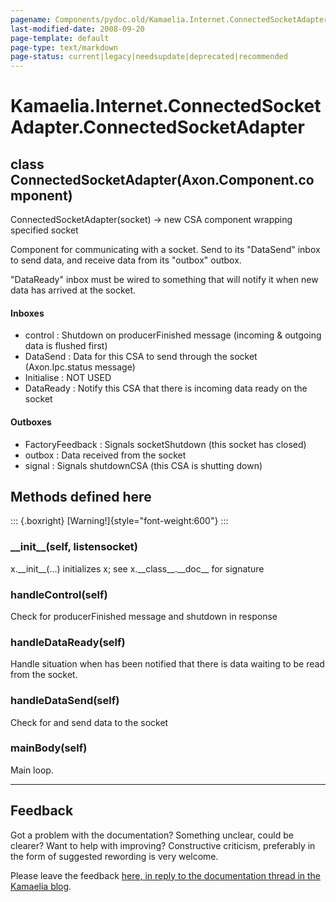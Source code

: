 ```yaml
---
pagename: Components/pydoc.old/Kamaelia.Internet.ConnectedSocketAdapter.ConnectedSocketAdapter
last-modified-date: 2008-09-20
page-template: default
page-type: text/markdown
page-status: current|legacy|needsupdate|deprecated|recommended
---
```

Kamaelia.Internet.ConnectedSocketAdapter.ConnectedSocketAdapter
===============================================================

class ConnectedSocketAdapter(Axon.Component.component)
------------------------------------------------------

ConnectedSocketAdapter(socket) -\> new CSA component wrapping specified
socket

Component for communicating with a socket. Send to its \"DataSend\"
inbox to send data, and receive data from its \"outbox\" outbox.

\"DataReady\" inbox must be wired to something that will notify it when
new data has arrived at the socket.

#### Inboxes

-   control : Shutdown on producerFinished message (incoming & outgoing
    data is flushed first)
-   DataSend : Data for this CSA to send through the socket
    (Axon.Ipc.status message)
-   Initialise : NOT USED
-   DataReady : Notify this CSA that there is incoming data ready on the
    socket

#### Outboxes

-   FactoryFeedback : Signals socketShutdown (this socket has closed)
-   outbox : Data received from the socket
-   signal : Signals shutdownCSA (this CSA is shutting down)

Methods defined here
--------------------

::: {.boxright}
[Warning!]{style="font-weight:600"}
:::

### \_\_init\_\_(self, listensocket)

x.\_\_init\_\_(\...) initializes x; see x.\_\_class\_\_.\_\_doc\_\_ for
signature

### handleControl(self)

Check for producerFinished message and shutdown in response

### handleDataReady(self)

Handle situation when has been notified that there is data waiting to be
read from the socket.

### handleDataSend(self)

Check for and send data to the socket

### mainBody(self)

Main loop.

------------------------------------------------------------------------

Feedback
--------

Got a problem with the documentation? Something unclear, could be
clearer? Want to help with improving? Constructive criticism, preferably
in the form of suggested rewording is very welcome.

Please leave the feedback [here, in reply to the documentation thread in
the Kamaelia
blog](http://kamaelia.sourceforge.net/cgi-bin/blog/blog.cgi?rm=addpostcomment&postid=1131454685).
